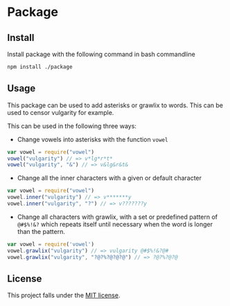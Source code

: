 # Package


## Install

Install package with the following command in bash commandline

```sh
npm install ./package
```

## Usage

This package can be used to add asterisks or grawlix to words. This can be used to censor vulgarity for example.

This can be used in the following three ways:

* Change vowels into asterisks with the function ``vowel``
```js
var vowel = require("vowel")
vowel("vulgarity") // => v*lg*r*t*
vowel("vulgarity", "&") // => v&lg&r&t&
```  

* Change all the inner characters with a given or default character
```js
var vowel = require("vowel")
vowel.inner("vulgarity") // => v*******y
vowel.inner("vulgarity", "?") // => v???????y
```

* Change all characters with grawlix, with a set or predefined pattern of ``@#$%!&?`` which repeats itself until necessary when the word is longer than the pattern.

```js
var vowel = require('vowel')
vowel.grawlix("vulgarity") // => vulgarity @#$%!&?@#
vowel.grawlix("vulgarity", "?@?%?@?@?@") // => ?@?%?@?@
```


## License

This project falls under the [MIT license](license.md).
